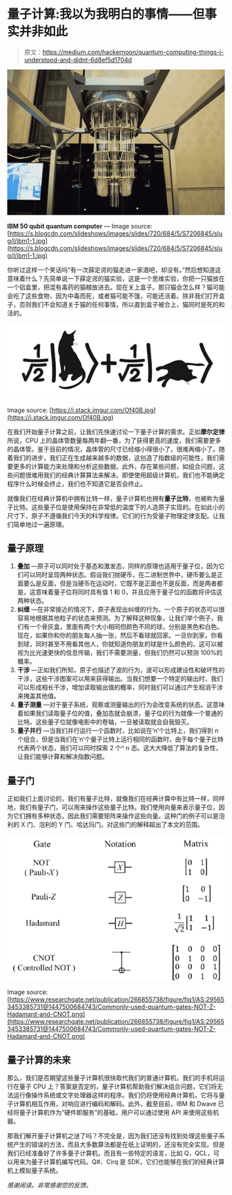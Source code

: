 # 量子计算:我以为我明白的事情——但事实并非如此

> 原文：<https://medium.com/hackernoon/quantum-computing-things-i-understood-and-didnt-6d8ef5d1704d>

![](img/5cede5a4b7c8323afb3d18a9d89cc9d4.png)

**IBM 50 qubit quantum computer** — Image source: [https://s.blogcdn.com/slideshows/images/slides/720/684/5/S7206845/slug/l/ibm1-1.jpg](https://s.blogcdn.com/slideshows/images/slides/720/684/5/S7206845/slug/l/ibm1-1.jpg)

你听过这样一个笑话吗“有一次薛定谔的猫走进一家酒吧，却没有。”然后想知道这意味着什么？先简单说一下薛定谔的猫实验，这是一个思维实验，你把一只猫放在一个铝盒里，把混有毒药的猫粮放进去。现在关上盒子。那只猫会怎么样？猫可能会吃了这些食物，因为中毒而死，或者猫可能不饿，可能还活着。除非我们打开盒子，否则我们不会知道关于猫的任何事情，所以直到盒子被合上，猫同时是死的和活的。

![](img/3116ccc7cfd0e40854d1b2e71ad280be.png)

Image source: [https://i.stack.imgur.com/Of40B.jpg](https://i.stack.imgur.com/Of40B.jpg)

在我们开始量子计算之前，让我们先快速讨论一下量子计算的需求。正如**摩尔定律**所说，CPU 上的晶体管数量每两年翻一番，为了获得更高的速度，我们需要更多的晶体管。鉴于目前的情况，晶体管的尺寸已经缩小得很小了，很难再缩小了。随着我们的进步，我们正在生成越来越多的数据，这创造了指数级的可能性，我们需要更多的计算能力来处理和分析这些数据。此外，存在某些问题，如组合问题，这些问题很难用我们的经典计算算法来解决。即使使用超级计算机，我们也不能确定程序什么时候会终止，我们也不知道它是否会终止。

就像我们在经典计算机中拥有比特一样，量子计算机也拥有**量子比特**，也被称为量子比特。这些量子位是使用保持在非常低的温度下的人造原子实现的。在如此小的尺寸下，原子不遵循我们今天的科学规律。它们的行为受量子物理定律支配。让我们简单地过一遍原理。

## 量子原理

1.  **叠加** —原子可以同时处于基态和激发态，同样的原理也适用于量子位，因为它们可以同时呈现两种状态。假设我们抛硬币，在二进制世界中，硬币要么是正面要么是反面，但是当硬币在运动时，它既不是正面也不是反面，而是两者都是。这意味着量子位将同时具有值 1 和 0，并且应用于量子位的函数将评估这两种状态。
2.  **纠缠** —在非常接近的情况下，原子表现出纠缠的行为。一个原子的状态可以很容易地根据其他粒子的状态来预测。为了解释这种现象，让我们举个例子，我们有一个骨灰盒，里面有两个大小相同但颜色不同的球，分别是黑色和白色。现在，如果你和你的朋友每人抽一张，然后不看球就回家。一旦你到家，你看到球，同时甚至不用看其他人，你就知道你朋友的球是什么颜色的。这可以被视为比光速更快的信息传输，我们不需要测量，但我们仍然可以预测 100%的概率。
3.  **干涉** —正如我们所知，原子也描述了波的行为，波可以形成建设性和破坏性的干涉，这些干涉图案可以用来获得输出。当我们想要一个特定的输出时，我们可以形成相长干涉，增加读取输出值的概率，同时我们可以通过产生相消干涉来掩盖其他值。
4.  **量子测量** —对于量子系统，观察或测量输出的行为会改变系统的状态。这意味着如果我们读取量子位的值，叠加态就会崩溃，量子位的行为就像一个普通的比特。这些量子位就像电影中的卷轴，一旦被读取就会自我毁灭。
5.  **量子并行** —当我们并行运行一个函数时，比如说在‘n’个比特上，我们得到 n 个组合，但是当我们在‘n’个量子比特上运行相同的函数时，由于每个量子比特代表两个状态，我们可以同时探索 2 个^ n 态。这大大降低了算法的复杂性，让我们能够计算和解决指数问题。

## 量子门

正如我们上面讨论的，我们有量子比特，就像我们在经典计算中有比特一样，同样地，我们有量子门，可以用来操作这些量子比特。我们使用向量来表示量子位，因为它们拥有多种状态，因此我们需要矩阵来操作这些向量。这种门的例子可以是泡利的 X 门、泡利的 Y 门、哈达玛门。对这些门的解释超出了本文的范围。

![](img/6fc4db55477bedae61ad905733b97221.png)

Image source: [https://www.researchgate.net/publication/266855738/figure/fig1/AS:295653453385731@1447500684743/Commonly-used-quantum-gates-NOT-Z-Hadamard-and-CNOT.png](https://www.researchgate.net/publication/266855738/figure/fig1/AS:295653453385731@1447500684743/Commonly-used-quantum-gates-NOT-Z-Hadamard-and-CNOT.png)

## 量子计算的未来

那么，我们是否期望这些量子计算机很快取代我们的普通计算机，我们的手机将运行在量子 CPU 上？答案是否定的，量子计算机帮助我们解决组合问题，它们将无法运行像操作系统或文字处理器这样的程序。我们仍将使用经典计算机，它将与量子计算机相互作用，对响应进行编码和解码。此外，截至目前，IBM 和 Dwave 已经将量子计算机作为“硬件即服务”的基础，用户可以通过使用 API 来使用这些机器。

那我们解开量子计算机之谜了吗？不完全是，因为我们还没有找到处理这些量子系统产生的错误的方法，而且大多数算法都是在纸上证明的，还没有完全实现。但是我们已经准备好了许多量子计算机，而且有一些特定的语言，比如 Q，QCL，可以用来为量子计算机编写代码。Q#、Cirq 是 SDK，它们也能够在我们的经典计算机上模拟量子系统。

*感谢阅读。非常感谢您的反馈。*